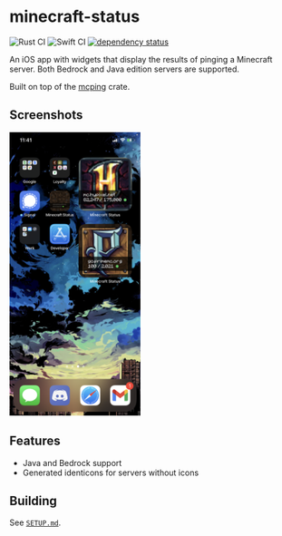 # minecraft-status

![Rust CI](https://github.com/Cldfire/minecraft-status/workflows/Rust%20CI/badge.svg)
![Swift CI](https://github.com/Cldfire/minecraft-status/workflows/Swift%20CI/badge.svg)
[![dependency status](https://deps.rs/repo/github/cldfire/minecraft-status/status.svg)](https://deps.rs/repo/github/cldfire/minecraft-status)

An iOS app with widgets that display the results of pinging a Minecraft server. Both Bedrock and Java edition servers are supported.

Built on top of the [mcping](https://github.com/Scetch/mcping) crate.

## Screenshots

<img src="./readme-assets/screenshot.png" alt="screenshot of small widget on home screen" height=500>

## Features

* Java and Bedrock support
* Generated identicons for servers without icons

## Building

See [`SETUP.md`](./SETUP.md).
